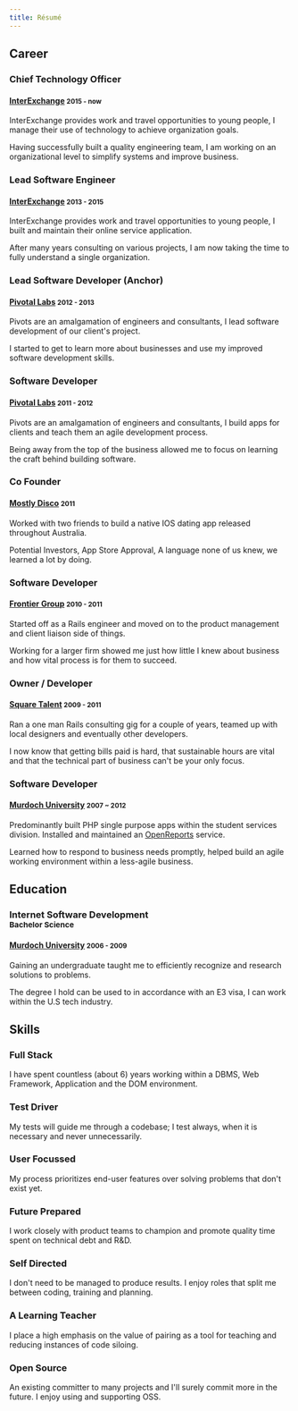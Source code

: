 ```yaml
---
title: Résumé
---
```


## Career

### Chief Technology Officer

#### [InterExchange](http://interexchange.org) <small>2015 - now</small>

InterExchange provides work and travel opportunities to young people, I manage their use of technology to achieve organization goals.

Having successfully built a quality engineering team, I am working on an organizational level to simplify systems and improve business.

### Lead Software Engineer

#### [InterExchange](http://interexchange.org) <small>2013 - 2015</small>

InterExchange provides work and travel opportunities to young people, I built and maintain their online service application.

After many years consulting on various projects, I am now taking the time to fully understand a single organization.

### Lead Software Developer (Anchor)

#### [Pivotal Labs](http://pivotallabs.com/) <small>2012 - 2013</small>

Pivots are an amalgamation of engineers and consultants, I lead software development of our client's project.

I started to get to learn more about businesses and use my improved software development skills.

### Software Developer

#### [Pivotal Labs](http://pivotallabs.com/) <small>2011 - 2012</small>

Pivots are an amalgamation of engineers and consultants, I build apps for clients and teach them an agile development process.

Being away from the top of the business allowed me to focus on learning the craft behind building software.

### Co Founder

#### [Mostly Disco](http://web.archive.org/web/20110403040021/http://www.mostlydisco.com/) <small>2011</small>

Worked with two friends to build a native IOS dating app released throughout Australia.

Potential Investors, App Store Approval, A language none of us knew, we learned a lot by doing.

### Software Developer

#### [Frontier Group](http://www.thefrontiergroup.com.au/) <small>2010 - 2011</small>

Started off as a Rails engineer and moved on to the product management and client liaison side of things.

Working for a larger firm showed me just how little I knew about business and how vital process is for them to succeed.

### Owner / Developer

#### [Square Talent](https://github.com/squaretalent) <small>2009 - 2011</small>

Ran a one man Rails consulting gig for a couple of years, teamed up with local designers and eventually other developers.

I now know that getting bills paid is hard, that sustainable hours are vital and that the technical part of business can't be your only focus.

### Software Developer

#### [Murdoch University](http://www.murdoch.edu.au/) <small>2007 ~ 2012</small>

Predominantly built PHP single purpose apps within the student services division. Installed and maintained an [OpenReports](http://oreports.com/) service.

Learned how to respond to business needs promptly, helped build an agile working environment within a less-agile business.

## Education

### Internet Software Development<br/><small>Bachelor Science</small>

#### [Murdoch University](http://www.murdoch.edu.au/) <small>2006 - 2009</small>

Gaining an undergraduate taught me to efficiently recognize and research solutions to problems.

The degree I hold can be used to in accordance with an E3 visa, I can work within the U.S tech industry.

## Skills

### Full Stack

I have spent countless (about 6) years working within a DBMS, Web Framework, Application and the DOM environment.

### Test Driver

My tests will guide me through a codebase; I test always, when it is necessary and never unnecessarily.

### User Focussed

My process prioritizes end-user features over solving problems that don't exist yet.

### Future Prepared

I work closely with product teams to champion and promote quality time spent on technical debt and R&amp;D.

### Self Directed

I don't need to be managed to produce results. I enjoy roles that split me between coding, training and planning.

### A Learning Teacher

I place a high emphasis on the value of pairing as a tool for teaching and reducing instances of code siloing.

### Open Source

An existing committer to many projects and I'll surely commit more in the future. I enjoy using and supporting OSS.
